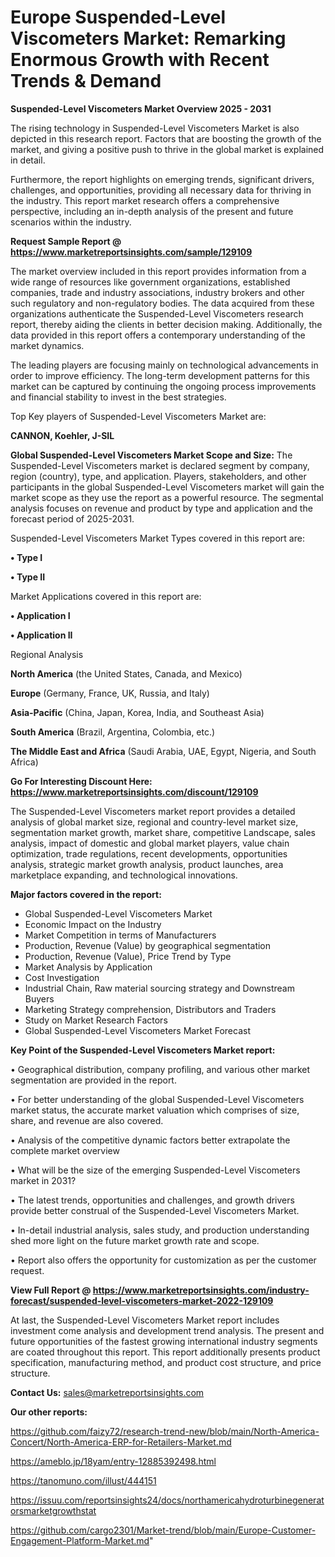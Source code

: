 # Europe Suspended-Level Viscometers Market: Remarking Enormous Growth with Recent Trends & Demand

<Strong> Suspended-Level Viscometers Market Overview 2025 - 2031</strong>

The rising technology in Suspended-Level Viscometers Market is also depicted in this research report. Factors that are boosting the growth of the market, and giving a positive push to thrive in the global market is explained in detail.

Furthermore, the report highlights on emerging trends, significant drivers, challenges, and opportunities, providing all necessary data for thriving in the industry. This report market research offers a comprehensive perspective, including an in-depth analysis of the present and future scenarios within the industry.

<strong>Request Sample Report @ <a href=https://www.marketreportsinsights.com/sample/129109>https://www.marketreportsinsights.com/sample/129109</a></strong>

The market overview included in this report provides information from a wide range of resources like government organizations, established companies, trade and industry associations, industry brokers and other such regulatory and non-regulatory bodies. The data acquired from these organizations authenticate the Suspended-Level Viscometers research report, thereby aiding the clients in better decision making. Additionally, the data provided in this report offers a contemporary understanding of the market dynamics.

The leading players are focusing mainly on technological advancements in order to improve efficiency. The long-term development patterns for this market can be captured by continuing the ongoing process improvements and financial stability to invest in the best strategies.

Top Key players of Suspended-Level Viscometers Market are:

<strong>CANNON, Koehler, J-SIL</strong>

<strong><b>Global Suspended-Level Viscometers Market Scope and Size:</b></strong>
The Suspended-Level Viscometers market is declared segment by company, region (country), type, and application. Players, stakeholders, and other participants in the global Suspended-Level Viscometers market will gain the market scope as they use the report as a powerful resource. The segmental analysis focuses on revenue and product by type and application and the forecast period of 2025-2031.

Suspended-Level Viscometers Market Types covered in this report are:

<strong>• Type I

• Type II</strong>

Market Applications covered in this report are:

<strong>• Application I

• Application II</strong> 

Regional Analysis

<strong>North America</strong> (the United States, Canada, and Mexico)

<strong>Europe</strong> (Germany, France, UK, Russia, and Italy)

<strong>Asia-Pacific</strong> (China, Japan, Korea, India, and Southeast Asia)

<strong>South America</strong> (Brazil, Argentina, Colombia, etc.)

<strong>The Middle East and Africa</strong> (Saudi Arabia, UAE, Egypt, Nigeria, and South Africa)

<strong>Go For Interesting Discount Here: <a href=https://www.marketreportsinsights.com/discount/129109>https://www.marketreportsinsights.com/discount/129109</a></strong>

The Suspended-Level Viscometers market report provides a detailed analysis of global market size, regional and country-level market size, segmentation market growth, market share, competitive Landscape, sales analysis, impact of domestic and global market players, value chain optimization, trade regulations, recent developments, opportunities analysis, strategic market growth analysis, product launches, area marketplace expanding, and technological innovations.

<strong><b>Major factors covered in the report:</b></strong>
<ul>
  <li>Global Suspended-Level Viscometers Market </li>
  <li>Economic Impact on the Industry</li>
  <li>Market Competition in terms of Manufacturers</li>
  <li>Production, Revenue (Value) by geographical segmentation</li>
  <li>Production, Revenue (Value), Price Trend by Type</li>
  <li>Market Analysis by Application</li>
  <li>Cost Investigation</li>
  <li>Industrial Chain, Raw material sourcing strategy and Downstream Buyers</li>
  <li>Marketing Strategy comprehension, Distributors and Traders</li>
  <li>Study on Market Research Factors</li>
  <li>Global Suspended-Level Viscometers Market Forecast</li>
</ul>

<strong><b>Key Point of the Suspended-Level Viscometers Market report:</b></strong>

• Geographical distribution, company profiling, and various other market segmentation are provided in the report.

• For better understanding of the global Suspended-Level Viscometers market status, the accurate market valuation which comprises of size, share, and revenue are also covered.

• Analysis of the competitive dynamic factors better extrapolate the complete market overview

• What will be the size of the emerging Suspended-Level Viscometers market in 2031?

• The latest trends, opportunities and challenges, and growth drivers provide better construal of the Suspended-Level Viscometers Market.

• In-detail industrial analysis, sales study, and production understanding shed more light on the future market growth rate and scope.

• Report also offers the opportunity for customization as per the customer request.

<strong><b>View Full Report @ <a href=https://www.marketreportsinsights.com/industry-forecast/suspended-level-viscometers-market-2022-129109>https://www.marketreportsinsights.com/industry-forecast/suspended-level-viscometers-market-2022-129109</a></b></strong>


At last, the Suspended-Level Viscometers Market report includes investment come analysis and development trend analysis. The present and future opportunities of the fastest growing international industry segments are coated throughout this report. This report additionally presents product specification, manufacturing method, and product cost structure, and price structure.

<strong>Contact Us:</strong>
sales@marketreportsinsights.com

<strong>Our other reports:</strong>

<a href=https://github.com/faizy72/research-trend-new/blob/main/North-America-Concert/North-America-ERP-for-Retailers-Market.md>https://github.com/faizy72/research-trend-new/blob/main/North-America-Concert/North-America-ERP-for-Retailers-Market.md</a>

<a href=https://ameblo.jp/18yam/entry-12885392498.html>https://ameblo.jp/18yam/entry-12885392498.html</a>

<a href=https://tanomuno.com/illust/444151>https://tanomuno.com/illust/444151</a>

<a href=https://issuu.com/reportsinsights24/docs/northamericahydroturbinegeneratorsmarketgrowthstat>https://issuu.com/reportsinsights24/docs/northamericahydroturbinegeneratorsmarketgrowthstat</a>

<a href=https://github.com/cargo2301/Market-trend/blob/main/Europe-Customer-Engagement-Platform-Market.md>https://github.com/cargo2301/Market-trend/blob/main/Europe-Customer-Engagement-Platform-Market.md</a>"
